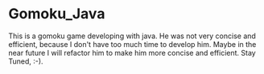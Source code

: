 # Gomoku_Java
This is a gomoku game developing with java.
He was not very concise and efficient, because I don't have too much time to develop him.
Maybe in the near future I will refactor him to make him more concise and efficient.
Stay Tuned, :-).
